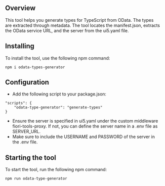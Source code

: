 ## Overview
This tool helps you generate types for TypeScript from OData. The types are extracted through metadata. 
The tool locates the manifest.json, extracts the OData service URL, and the server from the ui5.yaml file.

## Installing
To install the tool, use the following npm command:
```
npm i odata-types-generator 
```

## Configuration
- Add the following script to your package.json:
```
"scripts": {
    "odata-type-generator": "generate-types"
}
```
- Ensure the server is specified in ui5.yaml under the custom middleware fiori-tools-proxy. If not, you can define the server name in a .env file as SERVER_URL.
- Make sure to include the USERNAME and PASSWORD of the server in the .env file.


## Starting the tool
To start the tool, run the following npm command:
```
npm run odata-type-generator 
```
